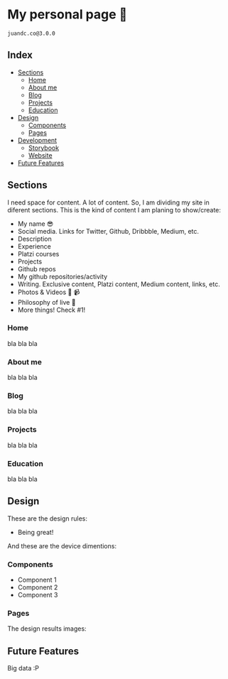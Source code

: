 # My personal page 🎉

`juandc.co@3.0.0`

## Index

* [Sections](#sections)
  * [Home](#home)
  * [About me](#about-me)
  * [Blog](#blog)
  * [Projects](#projects)
  * [Education](#education)
* [Design](#design)
  * [Components](#components)
  * [Pages](#pages)
* [Development](#development)
  * [Storybook](#storybook)
  * [Website](#website)
* [Future Features](#future-features)

## Sections

I need space for content. A lot of content. So, I am dividing my site in diferent sections. This is the kind of content I am planing to show/create:

* My name :sunglasses:
* Social media. Links for Twitter, Github, Dribbble, Medium, etc.
* Description
* Experience
* Platzi courses
* Projects
* Github repos
* My github repositories/activity
* Writing. Exclusive content, Platzi content, Medium content, links, etc.
* Photos & Videos :camera_flash: :video_camera:
* Philosophy of live :thinking:
* More things! Check #1!

### Home

bla bla bla

### About me

bla bla bla

### Blog

bla bla bla

### Projects

bla bla bla

### Education

bla bla bla

## Design

These are the design rules:

* Being great!

And these are the device dimentions:

### Components

* Component 1
* Component 2
* Component 3

### Pages

The design results images:

## Future Features

Big data :P
